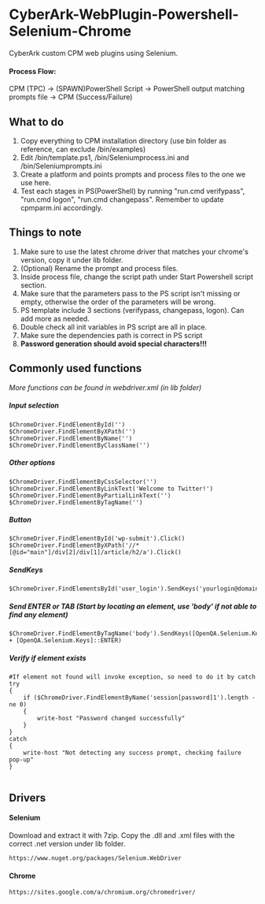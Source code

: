 # CyberArk-WebPlugin-Powershell-Selenium-Chrome
CyberArk custom CPM web plugins using Selenium.

#### Process Flow:
CPM (TPC) -> (SPAWN)PowerShell Script -> PowerShell output matching prompts file -> CPM (Success/Failure)

## What to do
1. Copy everything to CPM installation directory (use bin folder as reference, can exclude /bin/examples)
2. Edit /bin/template.ps1, /bin/Seleniumprocess.ini and /bin/Seleniumprompts.ini
3. Create a platform and points prompts and process files to the one we use here.
4. Test each stages in PS(PowerShell) by running "run.cmd verifypass", "run.cmd logon", "run.cmd changepass". Remember to update cpmparm.ini accordingly.

## Things to note
1. Make sure to use the latest chrome driver that matches your chrome's version, copy it under lib folder.
2. (Optional) Rename the prompt and process files.
3. Inside process file, change the script path under Start Powershell script section.
4. Make sure that the parameters pass to the PS script isn't missing or empty, otherwise the order of the parameters will be wrong.
5. PS template include 3 sections (verifypass, changepass, logon). Can add more as needed.
6. Double check all init variables in PS script are all in place.
7. Make sure the dependencies path is correct in PS script
8. **Password generation should avoid special characters!!!**


## Commonly used functions
*More functions can be found in webdriver.xml (in lib folder)*
##### Input selection
```
$ChromeDriver.FindElementById('')
$ChromeDriver.FindElementByXPath('')
$ChromeDriver.FindElementByName('')
$ChromeDriver.FindElementByClassName('')
```
##### Other options
```
$ChromeDriver.FindElementByCssSelector('')
$ChromeDriver.FindElementByLinkText('Welcome to Twitter!')
$ChromeDriver.FindElementByPartialLinkText('')
$ChromeDriver.FindElementByTagName('')
```
##### Button
```
$ChromeDriver.FindElementById('wp-submit').Click()
$ChromeDriver.FindElementByXPath('//*[@id="main"]/div[2]/div[1]/article/h2/a').Click()
```
##### SendKeys
```
$ChromeDriver.FindElementsById('user_login').SendKeys('yourlogin@domain.com')
```

##### Send ENTER or TAB (Start by locating an element, use 'body' if not able to find any element)
```
$ChromeDriver.FindElementByTagName('body').SendKeys([OpenQA.Selenium.Keys]::TAB + [OpenQA.Selenium.Keys]::ENTER)
```

##### Verify if element exists
```
#If element not found will invoke exception, so need to do it by catch
try
{
    if ($ChromeDriver.FindElementByName('session[password]1').length -ne 0)
    {
        write-host "Password changed successfully"
    }
}
catch
{
    write-host "Not detecting any success prompt, checking failure pop-up"
}
		
```

## Drivers

#### Selenium
Download and extract it with 7zip. Copy the .dll and .xml files with the correct .net version under lib folder.
```
https://www.nuget.org/packages/Selenium.WebDriver
```

#### Chrome 
```
https://sites.google.com/a/chromium.org/chromedriver/
```
